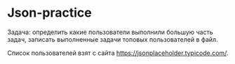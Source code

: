 # Json-practice
Задача: определить какие пользователи выполнили большую часть задач,
записать выполненные задачи топовых пользователей в файл.

Список пользователей взят с сайта <https://jsonplaceholder.typicode.com/>.
